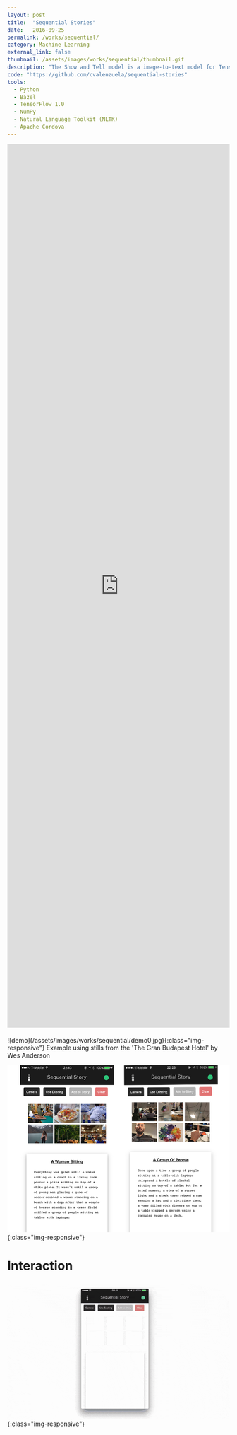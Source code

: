 ```yaml
---
layout: post
title:  "Sequential Stories"
date:   2016-09-25
permalink: /works/sequential/
category: Machine Learning
external_link: false
thumbnail: /assets/images/works/sequential/thumbnail.gif
description: "The Show and Tell model is a image-to-text model for Tensorflow, developed by Google DeepMind, that takes an input and learns how to describe the content of images. This experimental iOS app uses this feature to generate a series of captions and create a story."
code: "https://github.com/cvalenzuela/sequential-stories"
tools:
  - Python
  - Bazel
  - TensorFlow 1.0
  - NumPy
  - Natural Language Toolkit (NLTK)
  - Apache Cordova
---
```


<div style="height: 50vh; margin-bottom:20px;">
<iframe src="https://www.youtube.com/embed/HKbVuHrpphI" frameborder="0" allowfullscreen style="position: relative; height: 100%; width: 100%;"></iframe>
</div>
![demo](/assets/images/works/sequential/demo0.jpg){:class="img-responsive"}
Example using stills from the 'The Gran Budapest Hotel' by Wes Anderson
<br/>

![demo](/assets/images/works/sequential/demo4.jpg){:class="img-responsive"}

# Interaction

![demo](/assets/images/works/sequential/clip.gif){:class="img-responsive"}
